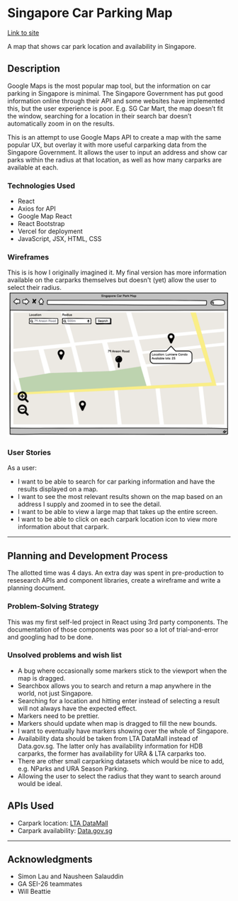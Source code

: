 # Singapore Car Parking Map
[Link to site](https://ga-project2-react-app.vercel.app/ "Link to site") 

A map that shows car park location and availability in Singapore.

## Description

Google Maps is the most popular map tool, but the information on car parking in Singapore is minimal. The Singapore Government has put good information online through their API and some websites have implemented this, but the user experience is poor. E.g. SG Car Mart, the map doesn’t fit the window, searching for a location in their search bar doesn’t automatically zoom in on the results.

This is an attempt to use Google Maps API to create a map with the same popular UX, but overlay it with more useful carparking data from the Singapore Government.
It allows the user to input an address and show car parks within the radius at that location, as well as how many carparks are available at each.

### Technologies Used
- React
- Axios for API
- Google Map React
- React Bootstrap
- Vercel for deployment
- JavaScript, JSX, HTML, CSS

### Wireframes

This is is how I originally imagined it. My final version has more information available on the carparks themselves but doesn't (yet) allow the user to select their radius.
![Wireframe](/documentation/Wireframe.png)

### User Stories

As a user:
- I want to be able to search for car parking information and have the results displayed on a map.
- I want to see the most relevant results shown on the map based on an address I supply and zoomed in to see the detail.
- I want to be able to view a large map that takes up the entire screen.
- I want to be able to click on each carpark location icon to view more information about that carpark.


---

## Planning and Development Process

The allotted time was 4 days. An extra day was spent in pre-production to resesearch APIs and component libraries, create a wireframe and write a planning document.

### Problem-Solving Strategy

This was my first self-led project in React using 3rd party components. The documentation of those components was poor so a lot of trial-and-error and googling had to be done.

### Unsolved problems and wish list

- A bug where occasionally some markers stick to the viewport when the map is dragged.
- Searchbox allows you to search and return a map anywhere in the world, not just Singapore.
- Searching for a location and hitting enter instead of selecting a result will not always have the expected effect.
- Markers need to be prettier.
- Markers should update when map is dragged to fill the new bounds.
- I want to eventually have markers showing over the whole of Singapore.
- Availability data should be taken from LTA DataMall instead of Data.gov.sg. The latter only has availability information for HDB carparks, the former has availability for URA & LTA carparks too.
- There are other small carparking datasets which would be nice to add, e.g. NParks and URA Season Parking.
- Allowing the user to select the radius that they want to search around would be ideal.

## APIs Used

- Carpark location: [LTA DataMall](https://www.mytransport.sg/content/mytransport/home/dataMall/dynamic-data.html#Traffic "LTA DataMall")
- Carpark availability: [Data.gov.sg](https://data.gov.sg/dataset/carpark-availability "Data.gov.sg")

---

## Acknowledgments
- Simon Lau and Nausheen Salauddin
- GA SEI-26 teammates
- Will Beattie
